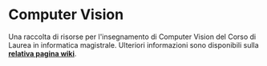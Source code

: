 # Computer Vision

Una raccolta di risorse per l'insegnamento di Computer Vision del Corso di
Laurea in informatica magistrale. Ulteriori informazioni sono disponibili sulla
[**relativa pagina
wiki**](https://csunibo.github.io/wiki/raccolte-di-risorse/index.html).
